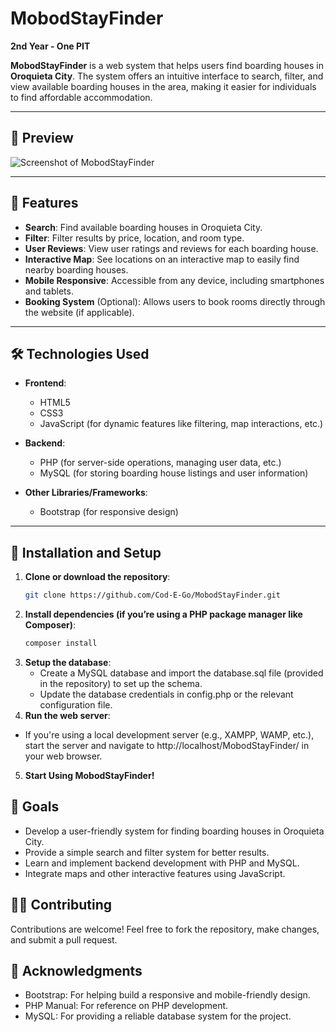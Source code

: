 # MobodStayFinder 

**2nd Year - One PIT**

**MobodStayFinder** is a web system that helps users find boarding houses in **Oroquieta City**. The system offers an intuitive interface to search, filter, and view available boarding houses in the area, making it easier for individuals to find affordable accommodation.

---

## 📸 Preview

<!-- Replace with an actual screenshot link or path if available -->
![Screenshot of MobodStayFinder](https://github.com/Cod-E-Go/MobodStayFinder/blob/main/MobodStayFinder/assets/logo.png)

---

## 🚀 Features

- **Search**: Find available boarding houses in Oroquieta City.
- **Filter**: Filter results by price, location, and room type.
- **User Reviews**: View user ratings and reviews for each boarding house.
- **Interactive Map**: See locations on an interactive map to easily find nearby boarding houses.
- **Mobile Responsive**: Accessible from any device, including smartphones and tablets.
- **Booking System** (Optional): Allows users to book rooms directly through the website (if applicable).

---

## 🛠️ Technologies Used

- **Frontend**: 
  - HTML5
  - CSS3
  - JavaScript (for dynamic features like filtering, map interactions, etc.)

- **Backend**:
  - PHP (for server-side operations, managing user data, etc.)
  - MySQL (for storing boarding house listings and user information)

- **Other Libraries/Frameworks**:

  - Bootstrap (for responsive design)

---

## 📂 Installation and Setup

1. **Clone or download the repository**:
   ```bash
   git clone https://github.com/Cod-E-Go/MobodStayFinder.git
2. **Install dependencies (if you’re using a PHP package manager like Composer)**:
   ```bash
   composer install
3. **Setup the database**:
   - Create a MySQL database and import the database.sql file (provided in the repository) to set up the schema.
   - Update the database credentials in config.php or the relevant configuration file.  
4. **Run the web server**:
  - If you're using a local development server (e.g., XAMPP, WAMP, etc.), start the server and navigate to http://localhost/MobodStayFinder/ in your web browser.
5. **Start Using MobodStayFinder!**

## 🎯 Goals

  - Develop a user-friendly system for finding boarding houses in Oroquieta City.
  - Provide a simple search and filter system for better results.
  - Learn and implement backend development with PHP and MySQL.
  - Integrate maps and other interactive features using JavaScript.

## 🧑‍💻 Contributing
  Contributions are welcome! Feel free to fork the repository, make changes, and submit a pull request.

## 🙏 Acknowledgments
  - Bootstrap: For helping build a responsive and mobile-friendly design.
  - PHP Manual: For reference on PHP development.
  - MySQL: For providing a reliable database system for the project.
